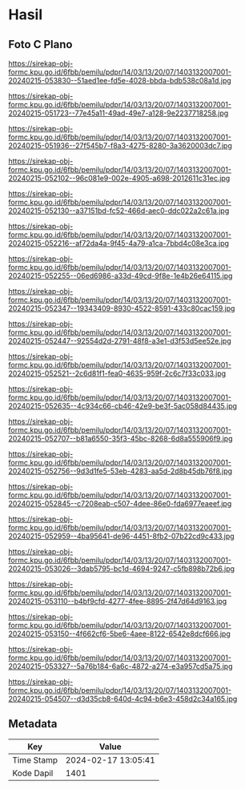 # Hasil

## Foto C Plano

https://sirekap-obj-formc.kpu.go.id/6fbb/pemilu/pdpr/14/03/13/20/07/1403132007001-20240215-053830--51aed1ee-fd5e-4028-bbda-bdb538c08a1d.jpg

https://sirekap-obj-formc.kpu.go.id/6fbb/pemilu/pdpr/14/03/13/20/07/1403132007001-20240215-051723--77e45a11-49ad-49e7-a128-9e2237718258.jpg

https://sirekap-obj-formc.kpu.go.id/6fbb/pemilu/pdpr/14/03/13/20/07/1403132007001-20240215-051936--27f545b7-f8a3-4275-8280-3a3620003dc7.jpg

https://sirekap-obj-formc.kpu.go.id/6fbb/pemilu/pdpr/14/03/13/20/07/1403132007001-20240215-052102--96c081e9-002e-4905-a698-2012611c31ec.jpg

https://sirekap-obj-formc.kpu.go.id/6fbb/pemilu/pdpr/14/03/13/20/07/1403132007001-20240215-052130--a37151bd-fc52-466d-aec0-ddc022a2c61a.jpg

https://sirekap-obj-formc.kpu.go.id/6fbb/pemilu/pdpr/14/03/13/20/07/1403132007001-20240215-052216--af72da4a-9f45-4a79-a1ca-7bbd4c08e3ca.jpg

https://sirekap-obj-formc.kpu.go.id/6fbb/pemilu/pdpr/14/03/13/20/07/1403132007001-20240215-052255--06ed6986-a33d-49cd-9f8e-1e4b26e64115.jpg

https://sirekap-obj-formc.kpu.go.id/6fbb/pemilu/pdpr/14/03/13/20/07/1403132007001-20240215-052347--19343409-8930-4522-8591-433c80cac159.jpg

https://sirekap-obj-formc.kpu.go.id/6fbb/pemilu/pdpr/14/03/13/20/07/1403132007001-20240215-052447--92554d2d-2791-48f8-a3e1-d3f53d5ee52e.jpg

https://sirekap-obj-formc.kpu.go.id/6fbb/pemilu/pdpr/14/03/13/20/07/1403132007001-20240215-052521--2c6d81f1-fea0-4635-959f-2c6c7f33c033.jpg

https://sirekap-obj-formc.kpu.go.id/6fbb/pemilu/pdpr/14/03/13/20/07/1403132007001-20240215-052635--4c934c66-cb46-42e9-be3f-5ac058d84435.jpg

https://sirekap-obj-formc.kpu.go.id/6fbb/pemilu/pdpr/14/03/13/20/07/1403132007001-20240215-052707--b81a6550-35f3-45bc-8268-6d8a555906f9.jpg

https://sirekap-obj-formc.kpu.go.id/6fbb/pemilu/pdpr/14/03/13/20/07/1403132007001-20240215-052756--9d3d1fe5-53eb-4283-aa5d-2d8b45db76f8.jpg

https://sirekap-obj-formc.kpu.go.id/6fbb/pemilu/pdpr/14/03/13/20/07/1403132007001-20240215-052845--c7208eab-c507-4dee-86e0-fda6977eaeef.jpg

https://sirekap-obj-formc.kpu.go.id/6fbb/pemilu/pdpr/14/03/13/20/07/1403132007001-20240215-052959--4ba95641-de96-4451-8fb2-07b22cd9c433.jpg

https://sirekap-obj-formc.kpu.go.id/6fbb/pemilu/pdpr/14/03/13/20/07/1403132007001-20240215-053026--3dab5795-bc1d-4694-9247-c5fb898b72b6.jpg

https://sirekap-obj-formc.kpu.go.id/6fbb/pemilu/pdpr/14/03/13/20/07/1403132007001-20240215-053110--b4bf9cfd-4277-4fee-8895-2f47d64d9163.jpg

https://sirekap-obj-formc.kpu.go.id/6fbb/pemilu/pdpr/14/03/13/20/07/1403132007001-20240215-053150--4f662cf6-5be6-4aee-8122-6542e8dcf666.jpg

https://sirekap-obj-formc.kpu.go.id/6fbb/pemilu/pdpr/14/03/13/20/07/1403132007001-20240215-053327--5a76b184-6a6c-4872-a274-e3a957cd5a75.jpg

https://sirekap-obj-formc.kpu.go.id/6fbb/pemilu/pdpr/14/03/13/20/07/1403132007001-20240215-054507--d3d35cb8-640d-4c94-b6e3-458d2c34a165.jpg


## Metadata

| Key        | Value               |
| ---------- | ------------------- |
| Time Stamp | 2024-02-17 13:05:41 |
| Kode Dapil | 1401                |




